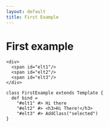 ```yaml
---
layout: default
title: First Example
---
```

# First example

    <div>
      <span id="elt1"/>
      <span id="elt2"/>
      <span id="elt3"/>
    </div>

    class FirstExample extends Template {
      def bind = 
        "#elt1" #> Hi there
        "#elt2" #> <h3>Hi There!</h3>
        "#elt3" #> AddClass("selected")
    }